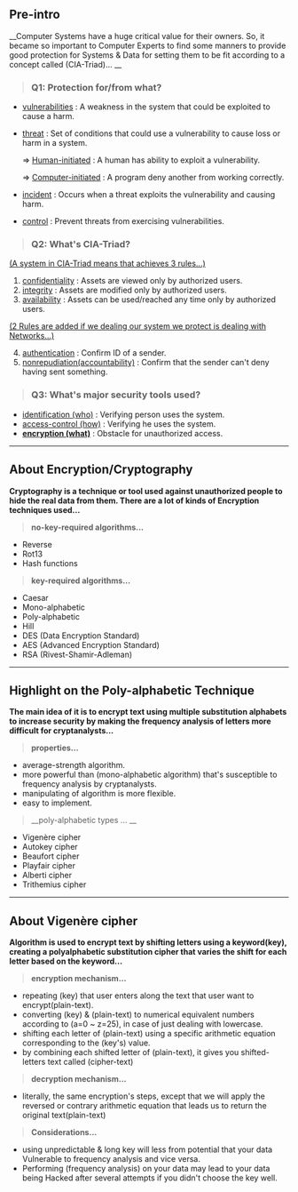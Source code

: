 ## Pre-intro

__Computer Systems have a huge critical value for their owners. So, it became so important to Computer Experts to find some manners to provide good protection for Systems & Data for setting them to be fit according to a concept called (CIA-Triad)... __

> ### Q1: Protection for/from what?

- <u>vulnerabilities</u> :  A weakness in the system that could be exploited to cause a harm.

- <u>threat</u> :  Set of conditions that could use a vulnerability to cause loss or harm in a system.

  => <u>Human-initiated</u> : A human has ability to exploit a vulnerability.

  => <u>Computer-initiated</u> : A program deny another from working correctly.

- <u>incident</u> : Occurs when a threat exploits the vulnerability and causing harm.

- <u>control</u> : Prevent threats from exercising vulnerabilities.

> ### Q2: What's CIA-Triad?

<u>(A system in CIA-Triad means that achieves 3 rules...)</u>

1. <u>confidentiality</u> : Assets are viewed only by authorized users.
2. <u>integrity</u> : Assets are modified only by authorized users.
3. <u>availability</u> : Assets can be used/reached any time only by authorized users.

<u>(2 Rules are added if we dealing our system we protect is dealing with Networks...)</u>

4. <u>authentication</u> : Confirm ID of a sender.
5. <u>nonrepudiation(accountability)</u> : Confirm that the sender can't deny having sent something.

> ### Q3: What's major security tools used?

- <u>identification (who)</u> : Verifying person uses the system.
- <u>access-control (how)</u>  : Verifying he uses the system.
- **<u>encryption (what)</u>** : Obstacle for unauthorized access.

---



## About Encryption/Cryptography

__Cryptography is a technique or tool used against unauthorized people to hide the real data from them. There are a lot of kinds of Encryption techniques used...__

> __no-key-required algorithms...__

- Reverse
- Rot13
- Hash functions

> __key-required algorithms...__

- Caesar
- Mono-alphabetic
- Poly-alphabetic
- Hill
- DES (Data Encryption Standard)
- AES (Advanced Encryption Standard)
- RSA (Rivest-Shamir-Adleman)

---



## Highlight on the Poly-alphabetic  Technique

__The main idea of it is to encrypt text using multiple substitution alphabets to increase security by making the frequency analysis of letters more difficult for cryptanalysts...__

> __properties...__

- average-strength algorithm.
- more powerful than (mono-alphabetic algorithm) that's susceptible to frequency analysis by cryptanalysts.
- manipulating of algorithm is more flexible.
- easy to implement.

> __poly-alphabetic types ... __

- Vigenère cipher
- Autokey cipher
- Beaufort cipher
- Playfair cipher
- Alberti cipher
- Trithemius cipher

---



## About Vigenère cipher

__Algorithm is used to encrypt text by shifting letters using a keyword(key), creating a polyalphabetic substitution cipher that varies the shift for each letter based on the keyword...__

> __encryption mechanism...__

- repeating (key)  that user enters along the text that user want to encrypt(plain-text).
- converting (key) & (plain-text) to numerical equivalent numbers according to (a=0 ~ z=25), in case of just dealing with lowercase.
- shifting each letter of (plain-text) using a specific arithmetic equation corresponding to the (key's) value.
- by combining each shifted letter of (plain-text), it gives you shifted-letters text called (cipher-text)

> __decryption mechanism...__

- literally, the same encryption's steps, except that we will apply the reversed or contrary arithmetic equation that leads us to return the original text(plain-text)

> __Considerations...__

- using unpredictable & long key will less from potential that your data Vulnerable to frequency analysis and vice versa.
- Performing (frequency analysis) on your data may lead to your data being Hacked after several attempts if you didn't choose the key well.